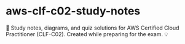 # aws-clf-c02-study-notes
🧠 Study notes, diagrams, and quiz solutions for AWS Certified Cloud Practitioner (CLF-C02). Created while preparing for the exam. 💡
